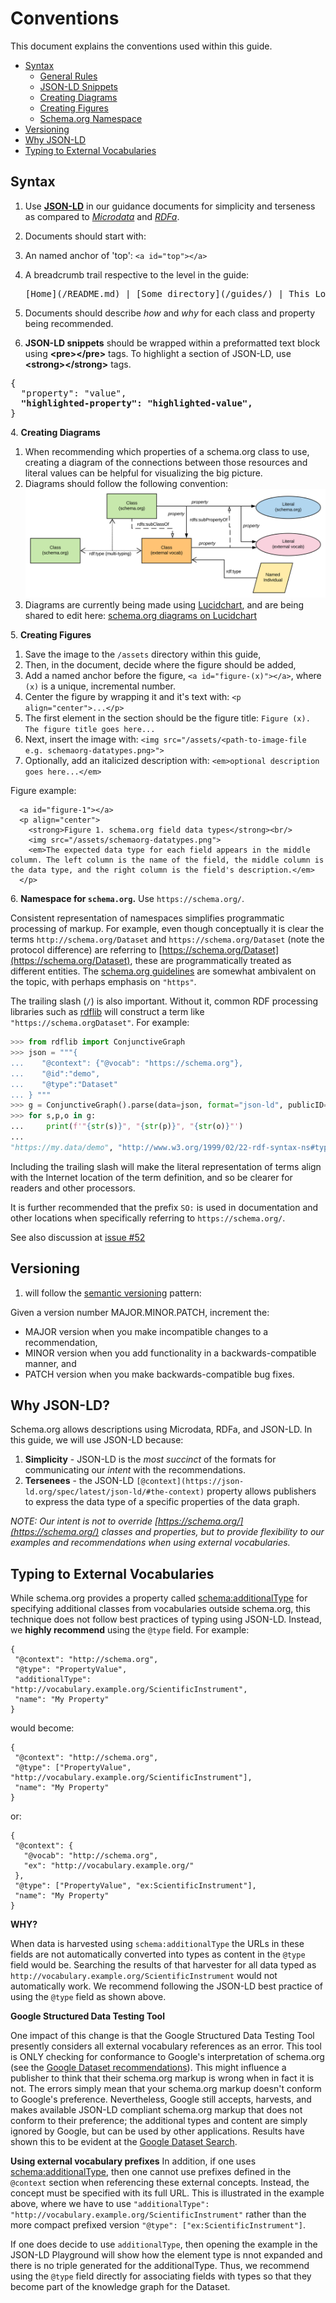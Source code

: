 # Conventions #

This document explains the conventions used within this guide.

* [Syntax](#syntax)
    * [General Rules](#syntax)
    * [JSON-LD Snippets](#syntax-snippets)
    * [Creating Diagrams](#syntax-diagrams)
    * [Creating Figures](#syntax-figures)
    * [Schema.org Namespace](#syntax-namespace)
* [Versioning](#versioning)
* [Why JSON-LD](#why-jsonld)
* [Typing to External Vocabularies](#external-vocab-typing)

<a id="syntax"></a>
## Syntax ##

1. Use **[JSON-LD](https://json-ld.org/)** in our guidance documents for simplicity and terseness as compared to *[Microdata](https://www.w3.org/TR/microdata/)* and *[RDFa](https://rdfa.info/)*.
2. Documents should start with:
  1. An named anchor of 'top': ```<a id="top"></a>```
  2. A breadcrumb trail respective to the level in the guide:  
  
     <pre>[Home](/README.md) | [Some directory](/guides/<dir-name>) | This Location in the guide</pre>

2. Documents should describe *how* and *why* for each class and property being recommended.
<a id="syntax-snippets"></a>
3. **JSON-LD snippets** should be wrapped within a preformatted text block using **&lt;pre&gt;&lt;/pre&gt;** tags. To highlight a section of JSON-LD, use **&lt;strong&gt;&lt;/strong&gt;** tags.

<pre>
{
  "property": "value",
  <strong>"highlighted-property": "highlighted-value",</strong>
}
</pre>

<a id="syntax-diagrams"></a>
4. **Creating Diagrams**

  1. When recommending which properties of a schema.org class to use, creating a diagram of the connections between those resources and literal values can be helpful for visualizing the big picture.
  2. Diagrams should follow the following convention:
  [![Graphical Notation](/assets/diagrams/graphical-notation.svg "Graphical Notation")](#)
  3. Diagrams are currently being made using [Lucidchart](https://www.lucidchart.com), and are being shared to edit here: [schema.org diagrams on Lucidchart](https://www.lucidchart.com/documents#docs?folder_id=170151578&browser=icon&sort=saved-desc)

<a id="syntax-figures"></a>
5. **Creating Figures**

  1. Save the image to the ```/assets``` directory within this guide,
  2. Then, in the document, decide where the figure should be added,
  3. Add a named anchor before the figure, ```<a id="figure-(x)"></a>```, where ```(x)``` is a unique, incremental number.
  4. Center the figure by wrapping it and it's text with: ```<p align="center">...</p>```
  5. The first element in the section should be the figure title: ```Figure (x). The figure title goes here...```
  6. Next, insert the image with: ```<img src="/assets/<path-to-image-file e.g. schemaorg-datatypes.png>">```
  7. Optionally, add an italicized description with: ```<em>optional description goes here...</em>```

Figure example: 
```
  <a id="figure-1"></a>
  <p align="center">
    <strong>Figure 1. schema.org field data types</strong><br/>
    <img src="/assets/schemaorg-datatypes.png">
    <em>The expected data type for each field appears in the middle column. The left column is the name of the field, the middle column is the data type, and the right column is the field's description.</em>
  </p>
```

<a id="syntax-namespace"></a>
6. **Namespace for `schema.org`.** Use `https://schema.org/`. 

  Consistent representation of namespaces simplifies programmatic processing of markup. For example, even though conceptually it is clear the terms `http://schema.org/Dataset` and `https://schema.org/Dataset` (note the protocol difference) are referring to [https://schema.org/Dataset](https://schema.org/Dataset), these are programmatically treated as different entities. The [schema.org guidelines](https://schema.org/docs/faq.html#19) are somewhat ambivalent on the topic, with perhaps emphasis on `"https"`. 

  The trailing slash (`/`) is also important. Without it, common RDF processing libraries such as [rdflib](https://rdflib.readthedocs.io/en/stable/) will construct a term like `"https://schema.orgDataset"`. For example:

  ``` python console
  >>> from rdflib import ConjunctiveGraph
  >>> json = """{
  ...    "@context": {"@vocab": "https://schema.org"},
  ...    "@id":"demo",
  ...    "@type":"Dataset"
  ... } """
  >>> g = ConjunctiveGraph().parse(data=json, format="json-ld", publicID="https://my.data/")
  >>> for s,p,o in g:
  ...     print(f'"{str(s)}", "{str(p)}", "{str(o)}"')
  ...
  "https://my.data/demo", "http://www.w3.org/1999/02/22-rdf-syntax-ns#type", "https://schema.orgDataset/"
  ```
  Including the trailing slash will make the literal representation of terms align with the Internet location of the term definition, and so be clearer for readers and other processors.

  It is further recommended that the prefix `SO:` is used in documentation and other locations when specifically referring to `https://schema.org/`.
  
  See also discussion at [issue #52](https://github.com/ESIPFed/science-on-schema.org/issues/52)

<a id="versioning"></a>
## Versioning ##

1.  will follow the [semantic versioning](https://semver.org/) pattern:

Given a version number MAJOR.MINOR.PATCH, increment the:

  * MAJOR version when you make incompatible changes to a recommendation,
  * MINOR version when you add functionality in a backwards-compatible manner, and
  * PATCH version when you make backwards-compatible bug fixes.

<a id="why-jsonld"></a>
## Why JSON-LD? ##

Schema.org allows descriptions using Microdata, RDFa, and JSON-LD. In this guide, we will use JSON-LD because:

1. **Simplicity** - JSON-LD is the *most succinct* of the formats for communicating our *intent* with the recommendations.
2. **Tersenees** - the JSON-LD ```[@context](https://json-ld.org/spec/latest/json-ld/#the-context)``` property allows publishers to express the data type of a specific properties of the data graph. 

*NOTE: Our intent is not to override [https://schema.org/](https://schema.org/) classes and properties, but to provide flexibility to our examples and recommendations when using external vocabularies.*


<a id="external-vocab-typing"></a>
## Typing to External Vocabularies ##

While schema.org provides a property called [schema:additionalType](https://schema.org/additionalType) for specifying additional classes from vocabularies outside schema.org, this technique does not follow best practices of typing using JSON-LD. Instead, we __highly recommend__ using the `@type` field. For example:

```
{
 "@context": "http://schema.org",
 "@type": "PropertyValue",
 "additionalType": "http://vocabulary.example.org/ScientificInstrument",
 "name": "My Property"
}
```

would become:

```
{
 "@context": "http://schema.org",
 "@type": ["PropertyValue", "http://vocabulary.example.org/ScientificInstrument"],
 "name": "My Property"
}
```

or:

```
{
 "@context": {
   "@vocab": "http://schema.org",
   "ex": "http://vocabulary.example.org/"
 },
 "@type": ["PropertyValue", "ex:ScientificInstrument"],
 "name": "My Property"
}
```

**WHY?**

When data is harvested using `schema:additionalType` the URLs in these fields are not automatically converted into types as content in the `@type` field would be. Searching the results of that harvester for all data typed as `http://vocabulary.example.org/ScientificInstrument` would not automatically work. We recommend following the JSON-LD best practice of using the `@type` field as shown above.

**Google Structured Data Testing Tool**

One impact of this change is that the Google Structured Data Testing Tool presently considers all external vocabulary references as an error. This tool is ONLY checking for conformance to Google's interpretation of schema.org (see the [Google Dataset recommendations](https://developers.google.com/search/docs/data-types/dataset)). This might influence a publisher to think that their schema.org markup is wrong when in fact it is not. The errors simply mean that your schema.org markup doesn't conform to Google's preference. Nevertheless, Google still accepts, harvests, and makes available JSON-LD compliant schema.org markup that does not conform to their preference; the additional types and content are simply ignored by Google, but can be used by other applications. Results have shown this to be evident at the [Google Dataset Search](https://datasetsearch.research.google.com/).

**Using external vocabulary prefixes**
In addition, if one uses [schema:additionalType](https://schema.org/additionalType), then one cannot use prefixes defined in the `@context` section when referencing these external concepts.  Instead, the concept must be specified with its full URL. This is illustrated in the example above, where we have to use `"additionalType": "http://vocabulary.example.org/ScientificInstrument"`  rather than the more compact prefixed version `"@type": ["ex:ScientificInstrument"]`.

If one does decide to use `additionalType`, then opening the example in the JSON-LD Playground will show how the element type is nnot expanded and there is no triple generated for the additionalType.  Thus, we recommend using the `@type` field directly for associating fields with types so that they become part of the knowledge graph for the Dataset.

